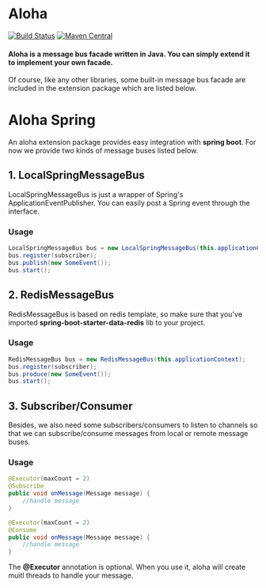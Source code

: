 # Aloha  
[![Build Status](https://travis-ci.org/pojozhang/aloha.svg?branch=master)](https://travis-ci.org/pojozhang/aloha)
[![Maven Central](https://maven-badges.herokuapp.com/maven-central/io.bayberry/aloha-core/badge.svg)](https://maven-badges.herokuapp.com/maven-central/io.bayberry/aloha-core)

#### Aloha is a message bus facade written in Java. You can simply extend it to implement your own facade.

Of course, like any other libraries, some built-in message bus facade are included in the extension package which are listed below. 

# Aloha Spring
An aloha extension package provides easy integration with **spring boot**. For now we provide two kinds of message buses listed below.
## 1. LocalSpringMessageBus
LocalSpringMessageBus is just a wrapper of Spring's ApplicationEventPublisher. You can easily post a Spring event through the interface.
### Usage
```java
LocalSpringMessageBus bus = new LocalSpringMessageBus(this.applicationContext);
bus.register(subscriber);
bus.publish(new SomeEvent());
bus.start();
```

## 2. RedisMessageBus
RedisMessageBus is based on redis template, so make sure that you've imported **spring-boot-starter-data-redis** lib to your project.
### Usage
```java
RedisMessageBus bus = new RedisMessageBus(this.applicationContext);
bus.register(subscriber);
bus.produce(new SomeEvent());
bus.start();
```

## 3. Subscriber/Consumer
Besides, we also need some subscribers/consumers to listen to channels so that we can subscribe/consume messages from local or remote message buses.

### Usage
```java
@Executor(maxCount = 2)
@Subscribe
public void onMessage(Message message) {
    //handle message
}

@Executor(maxCount = 2)
@Consume
public void onMessage(Message message) {
    //handle message
}
```
The **@Executor** annotation is optional. When you use it, aloha will create muitl threads to handle your message.


